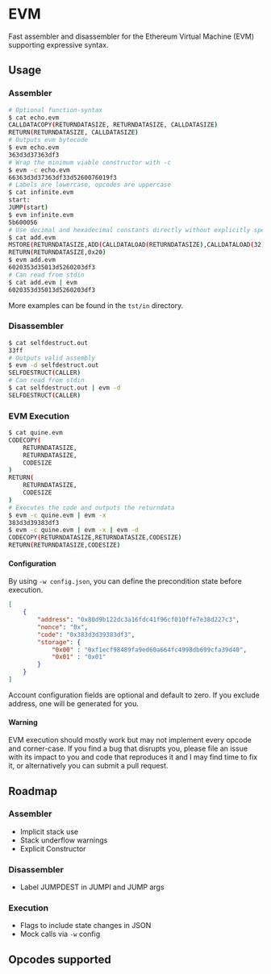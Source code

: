 EVM
========
Fast assembler and disassembler for the Ethereum Virtual Machine (EVM) supporting expressive syntax.

## Usage
### Assembler
```sh
# Optional function-syntax
$ cat echo.evm
CALLDATACOPY(RETURNDATASIZE, RETURNDATASIZE, CALLDATASIZE)
RETURN(RETURNDATASIZE, CALLDATASIZE)
# Outputs evm bytecode
$ evm echo.evm
363d3d37363df3
# Wrap the minimum viable constructor with -c
$ evm -c echo.evm
66363d3d37363df33d5260076019f3
# Labels are lowercase, opcodes are uppercase
$ cat infinite.evm
start:
JUMP(start)
$ evm infinite.evm
5b600056
# Use decimal and hexadecimal constants directly without explicitly specifying PUSHx width
$ cat add.evm
MSTORE(RETURNDATASIZE,ADD(CALLDATALOAD(RETURNDATASIZE),CALLDATALOAD(32)))
RETURN(RETURNDATASIZE,0x20)
$ evm add.evm
6020353d35013d5260203df3
# Can read from stdin
$ cat add.evm | evm
6020353d35013d5260203df3
```

More examples can be found in the `tst/in` directory.

### Disassembler
```sh
$ cat selfdestruct.out
33ff
# Outputs valid assembly
$ evm -d selfdestruct.out
SELFDESTRUCT(CALLER)
# Can read from stdin
$ cat selfdestruct.out | evm -d
SELFDESTRUCT(CALLER)
```

### EVM Execution
```sh
$ cat quine.evm
CODECOPY(
    RETURNDATASIZE,
    RETURNDATASIZE,
    CODESIZE
)
RETURN(
    RETURNDATASIZE,
    CODESIZE
)
# Executes the code and outputs the returndata
$ evm -c quine.evm | evm -x
383d3d39383df3
$ evm -c quine.evm | evm -x | evm -d
CODECOPY(RETURNDATASIZE,RETURNDATASIZE,CODESIZE)
RETURN(RETURNDATASIZE,CODESIZE)
```
#### Configuration
By using `-w config.json`, you can define the precondition state before execution.
```json
[
    {
        "address": "0x80d9b122dc3a16fdc41f96cf010ffe7e38d227c3",
        "nonce": "0x",
        "code": "0x383d3d39383df3",
        "storage": {
            "0x00" : "0xf1ecf98489fa9ed60a664fc4998db699cfa39d40",
            "0x01" : "0x01"
        }
    }
]
```
Account configuration fields are optional and default to zero.
If you exclude address, one will be generated for you.
#### Warning
EVM execution should mostly work but may not implement every opcode and corner-case.
If you find a bug that disrupts you, please file an issue with its impact to you and code that reproduces it and I may find time to fix it, or alternatively you can submit a pull request.

## Roadmap
### Assembler
* Implicit stack use
* Stack underflow warnings
* Explicit Constructor
### Disassembler
* Label JUMPDEST in JUMPI and JUMP args
### Execution
* Flags to include state changes in JSON
* Mock calls via `-w` config
## Opcodes supported
